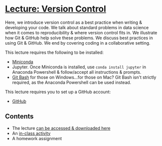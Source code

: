 # [Lecture: Version Control](https://1drv.ms/p/s!AgxFCJc78BuchZlkukSdHpJUAFJoLA?e=wheby4)
Here, we introduce version control as a best practice when writing & developing your code. 
We talk about standard problems in data science when it comes to reproducibility & where version control fits in. 
We illustrate how Git & GitHub help solve these problems. 
We discuss best practices in using Git & GitHub. 
We end by covering coding in a collaborative setting. 

This lecture requires the following to be installed:
- [Miniconda](https://docs.conda.io/en/latest/miniconda.html)
- Jupyter. Once Miniconda is installed, use `conda install jupyter` in Anaconda Powershell & follow/accept all instructions & prompts. 
- [Git Bash](https://gitforwindows.org/) for those on Windows...for those on Mac? Git Bash isn't strictly required, as the Anaconda Powershell can be used instead.

This lecture requires you to set up a GitHub account:
- [GitHub](https://github.com/)


## Contents
- The lecture [can be accessed & downloaded here](https://1drv.ms/b/s!AgxFCJc78BuchY9RQM84JQyifEAo6Q?e=8J5Wla)
- An [in-class activity](https://github.com/curtispmartin/Education/blob/master/ADSChE/Reproducibility/1_VersionControl/Assignments/inclass.ipynb)
- A homework assignment